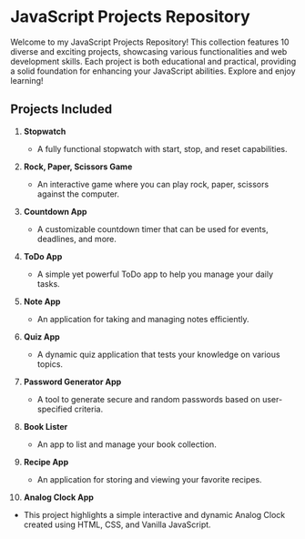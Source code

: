 # JavaScript Projects Repository

Welcome to my JavaScript Projects Repository! This collection features 10 diverse and exciting projects, showcasing various functionalities and web development skills. Each project is both educational and practical, providing a solid foundation for enhancing your JavaScript abilities. Explore and enjoy learning!

## Projects Included

1. **Stopwatch**

   - A fully functional stopwatch with start, stop, and reset capabilities.

2. **Rock, Paper, Scissors Game**

   - An interactive game where you can play rock, paper, scissors against the computer.

3. **Countdown App**

   - A customizable countdown timer that can be used for events, deadlines, and more.

4. **ToDo App**

   - A simple yet powerful ToDo app to help you manage your daily tasks.

5. **Note App**

   - An application for taking and managing notes efficiently.

6. **Quiz App**

   - A dynamic quiz application that tests your knowledge on various topics.

7. **Password Generator App**

   - A tool to generate secure and random passwords based on user-specified criteria.

8. **Book Lister**

   - An app to list and manage your book collection.

9. **Recipe App**

   - An application for storing and viewing your favorite recipes.

10. **Analog Clock App**

- This project highlights a simple interactive and dynamic Analog Clock created using HTML, CSS, and Vanilla JavaScript.
